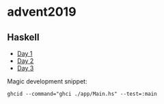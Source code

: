 # advent2019

## Haskell

* [Day 1](./src/Day1.hs)
* [Day 2](./src/Day2.hs)
* [Day 3](./src/Day3.hs)

Magic development snippet:

`ghcid --command="ghci ./app/Main.hs" --test=:main`